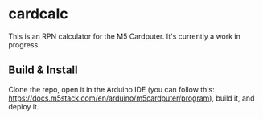 # cardcalc
This is an RPN calculator for the M5 Cardputer. It's currently a work in progress.

## Build & Install
Clone the repo, open it in the Arduino IDE (you can follow this: https://docs.m5stack.com/en/arduino/m5cardputer/program), build it, and deploy it.
